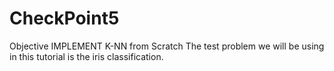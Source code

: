 # CheckPoint5
Objective IMPLEMENT K-NN from Scratch  The test problem we will be using in this tutorial is the iris classification.
